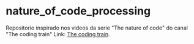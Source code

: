 # nature_of_code_processing

Repositorio inspirado nos videos da serie "The nature of code" do canal "The coding train" 
Link: [The coding train](https://www.youtube.com/channel/UCvjgXvBlbQiydffZU7m1_aw).
